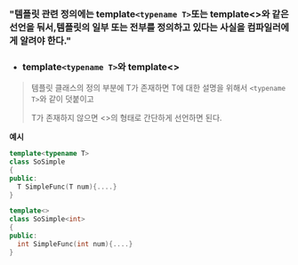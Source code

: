 ### "템플릿 관련 정의에는 template`<typename T>`또는 template<>와 같은 선언을 둬서,템플릿의 일부 또는 전부를 정의하고 있다는 사실을 컴파일러에게 알려야 한다."

- ### template`<typename T>`와 template<>

> 템플릿 클래스의 정의 부분에 T가 존재하면 T에 대한 설명을 위해서 `<typename T>`와 같이 덧붙이고
> 
> T가 존재하지 않으면 <>의 형태로 간단하게 선언하면 된다.

**예시**
```C++
template<typename T>
class SoSimple
{
public:
  T SimpleFunc(T num){....}
}

template<>
class SoSimple<int>
{
public:
  int SimpleFunc(int num){....}
}
```
